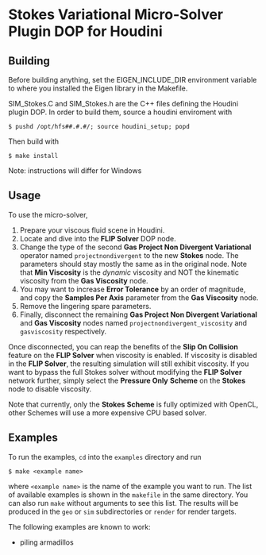 
# Stokes Variational Micro-Solver Plugin DOP for Houdini


## Building

Before building anything, set the EIGEN_INCLUDE_DIR environment variable to where you
installed the Eigen library in the Makefile.

SIM_Stokes.C and SIM_Stokes.h are the C++ files defining the Houdini plugin DOP.
In order to build them, source a houdini enviroment with

```
$ pushd /opt/hfs##.#.#/; source houdini_setup; popd
```

Then build with
```
$ make install
```

Note: instructions will differ for Windows


## Usage

To use the micro-solver,

1. Prepare your viscous fluid scene in Houdini.
2. Locate and dive into the **FLIP Solver** DOP node.
3. Change the type of the second **Gas Project Non Divergent Variational**
operator named `projectnondivergent` to the new **Stokes** node.
The parameters should stay mostly the same as in the original node.
  Note that **Min Viscosity** is the *dynamic* viscosity and NOT the kinematic viscosity
  from the **Gas Viscosity** node.
4. You may want to increase **Error Tolerance** by an
order of magnitude, and copy the **Samples Per Axis** parameter from the
**Gas Viscosity** node.
5. Remove the lingering spare parameters.
6. Finally, disconnect the remaining **Gas Project Non Divergent Variational** and **Gas
Viscosity** nodes named `projectnondivergent_viscosity` and `gasviscosity`
respectively.

Once disconnected, you can reap the benefits of the **Slip On
Collision** feature on the **FLIP Solver** when viscosity is enabled.  If viscosity
is disabled in the **FLIP Solver**, the resulting simulation will still exhibit
viscosity.  If you want to bypass the full Stokes solver without modifying the
**FLIP Solver** network further, simply select the **Pressure Only** **Scheme** on
the **Stokes** node to disable viscosity.

Note that currently, only the **Stokes** **Scheme** is fully optimized with OpenCL,
other Schemes will use a more expensive CPU based solver.


## Examples
To run the examples, `cd` into the `examples` directory and run
```
$ make <example name>
```
where `<example name>` is the name of the example you want to run. The list of available examples is shown in the `makefile` in the same directory. You can also run `make` without arguments to see this list.
The results will be produced in the `geo` or `sim` subdirectories or `render` for render targets.

The following examples are known to work:

- piling armadillos
